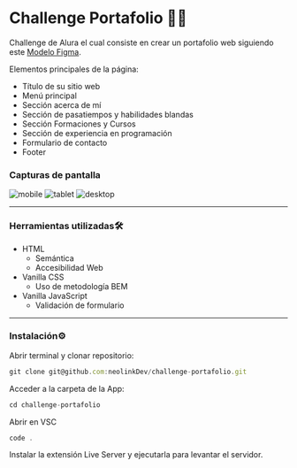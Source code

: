 # Challenge Portafolio 👨‍💻
Challenge de Alura el cual consiste en crear un portafolio web siguiendo este [Modelo Figma](https://www.figma.com/file/o2di04LyhIgUoAbkNLde80/Portafolio?node-id=1%3A29). 

Elementos principales de la página:
- Título de su sitio web
- Menú principal
- Sección acerca de mí
- Sección de pasatiempos y habilidades blandas
- Sección Formaciones y Cursos
- Sección de experiencia en programación
- Formulario de contacto
- Footer

### Capturas de pantalla
![mobile](https://github.com/user-attachments/assets/4883addc-1f36-420d-952e-31140894881c)
![tablet](https://github.com/user-attachments/assets/77549995-093d-482e-9746-7da6c1ea58fd)
![desktop](https://github.com/user-attachments/assets/a2f9b7f3-1830-413f-869a-9b13e1aa1430)

---
### Herramientas utilizadas🛠️
- HTML
  * Semántica
  * Accesibilidad Web
- Vanilla CSS
  * Uso de metodología BEM
- Vanilla JavaScript
  * Validación de formulario
---
### Instalación⚙️
Abrir terminal y clonar repositorio:
```js
git clone git@github.com:neolinkDev/challenge-portafolio.git
```
Acceder a la carpeta de la App:
```js
cd challenge-portafolio
```
Abrir en VSC
```js
code .
```
Instalar la extensión Live Server y ejecutarla para levantar el servidor.
  
